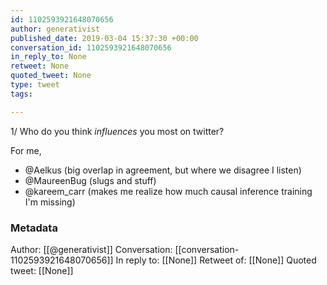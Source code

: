 ```yaml
---
id: 1102593921648070656
author: generativist
published_date: 2019-03-04 15:37:30 +00:00
conversation_id: 1102593921648070656
in_reply_to: None
retweet: None
quoted_tweet: None
type: tweet
tags:

---
```


1/ Who do you think *influences* you most on twitter?

For me,

- @Aelkus (big overlap in agreement, but where we disagree I listen)
- @MaureenBug (slugs and stuff)
- @kareem_carr (makes me realize how much causal inference training I'm missing)

### Metadata

Author: [[@generativist]]
Conversation: [[conversation-1102593921648070656]]
In reply to: [[None]]
Retweet of: [[None]]
Quoted tweet: [[None]]
